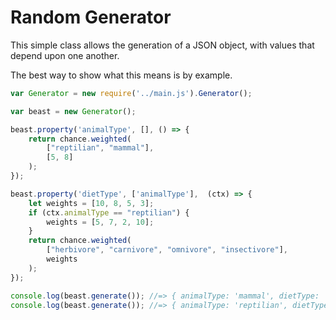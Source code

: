 # Random Generator

This simple class allows the generation of a JSON object, with values that 
depend upon one another.

The best way to show what this means is by example.

```javascript
var Generator = new require('../main.js').Generator();

var beast = new Generator();

beast.property('animalType', [], () => {
    return chance.weighted(
        ["reptilian", "mammal"], 
        [5, 8]
    );
});

beast.property('dietType', ['animalType'],  (ctx) => {
    let weights = [10, 8, 5, 3];
    if (ctx.animalType == "reptilian") {
        weights = [5, 7, 2, 10];
    }
    return chance.weighted(
        ["herbivore", "carnivore", "omnivore", "insectivore"], 
        weights
    );
});

console.log(beast.generate()); //=> { animalType: 'mammal', dietType: 'omnivore' }
console.log(beast.generate()); //=> { animalType: 'reptilian', dietType: 'insectivore' }
```
